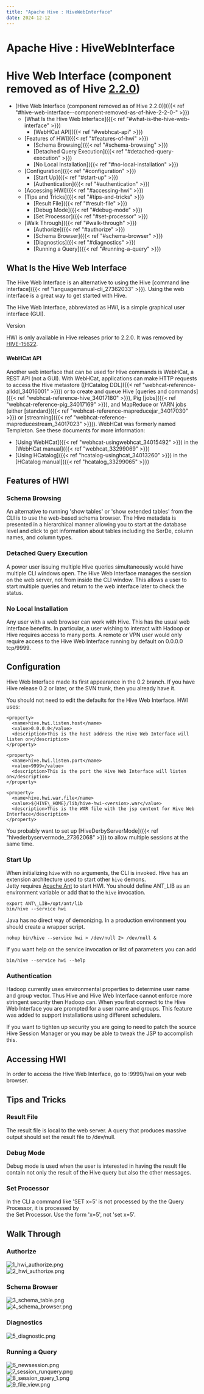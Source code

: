 ```yaml
---
title: "Apache Hive : HiveWebInterface"
date: 2024-12-12
---
```










# Apache Hive : HiveWebInterface






# Hive Web Interface (component removed as of Hive [2.2.0](https://issues.apache.org/jira/browse/HIVE-15622))


* [Hive Web Interface (component removed as of Hive 2.2.0)]({{< ref "#hive-web-interface--component-removed-as-of-hive-2-2-0-" >}})
	+ [What Is the Hive Web Interface]({{< ref "#what-is-the-hive-web-interface" >}})
		- [WebHCat API]({{< ref "#webhcat-api" >}})
	+ [Features of HWI]({{< ref "#features-of-hwi" >}})
		- [Schema Browsing]({{< ref "#schema-browsing" >}})
		- [Detached Query Execution]({{< ref "#detached-query-execution" >}})
		- [No Local Installation]({{< ref "#no-local-installation" >}})
	+ [Configuration]({{< ref "#configuration" >}})
		- [Start Up]({{< ref "#start-up" >}})
		- [Authentication]({{< ref "#authentication" >}})
	+ [Accessing HWI]({{< ref "#accessing-hwi" >}})
	+ [Tips and Tricks]({{< ref "#tips-and-tricks" >}})
		- [Result File]({{< ref "#result-file" >}})
		- [Debug Mode]({{< ref "#debug-mode" >}})
		- [Set Processor]({{< ref "#set-processor" >}})
	+ [Walk Through]({{< ref "#walk-through" >}})
		- [Authorize]({{< ref "#authorize" >}})
		- [Schema Browser]({{< ref "#schema-browser" >}})
		- [Diagnostics]({{< ref "#diagnostics" >}})
		- [Running a Query]({{< ref "#running-a-query" >}})




## What Is the Hive Web Interface

The Hive Web Interface is an alternative to using the Hive [command line interface]({{< ref "languagemanual-cli_27362033" >}}). Using the web interface is a great way to get started with Hive.

The Hive Web Interface, abbreviated as HWI, is a simple graphical user interface (GUI).

Version

HWI is only available in Hive releases prior to 2.2.0. It was removed by [HIVE-15622](https://issues.apache.org/jira/browse/HIVE-15622).

#### WebHCat API

Another web interface that can be used for Hive commands is WebHCat, a REST API (not a GUI). With WebHCat, applications can make HTTP requests to access the Hive metastore ([HCatalog DDL]({{< ref "webhcat-reference-allddl_34016001" >}})) or to create and queue Hive [queries and commands]({{< ref "webhcat-reference-hive_34017180" >}}), Pig [jobs]({{< ref "webhcat-reference-pig_34017169" >}}), and MapReduce or YARN jobs (either [standard]({{< ref "webhcat-reference-mapreducejar_34017030" >}}) or [streaming]({{< ref "webhcat-reference-mapreducestream_34017023" >}})). WebHCat was formerly named Templeton. See these documents for more information:

* [Using WebHCat]({{< ref "webhcat-usingwebhcat_34015492" >}}) in the [WebHCat manual]({{< ref "webhcat_33299069" >}})
* [Using HCatalog]({{< ref "hcatalog-usinghcat_34013260" >}}) in the [HCatalog manual]({{< ref "hcatalog_33299065" >}})

## Features of HWI

### Schema Browsing

An alternative to running 'show tables' or 'show extended tables' from the CLI is to use the web-based schema browser. The Hive metadata is presented in a hierarchical manner allowing you to start at the database level and click to get information about tables including the SerDe, column names, and column types.

### Detached Query Execution

A power user issuing multiple Hive queries simultaneously would have multiple CLI windows open. The Hive Web Interface manages the session on the web server, not from inside the CLI window. This allows a user to start multiple queries and return to the web interface later to check the status.

### No Local Installation

Any user with a web browser can work with Hive. This has the usual web interface benefits. In particular, a user wishing to interact with Hadoop or Hive requires access to many ports. A remote or VPN user would only require access to the Hive Web Interface running by default on 0.0.0.0 tcp/9999.

## Configuration

Hive Web Interface made its first appearance in the 0.2 branch. If you have Hive release 0.2 or later, or the SVN trunk, then you already have it.

You should not need to edit the defaults for the Hive Web Interface. HWI uses:



```
<property>
  <name>hive.hwi.listen.host</name>
  <value>0.0.0.0</value>
  <description>This is the host address the Hive Web Interface will listen on</description>
</property>

<property>
  <name>hive.hwi.listen.port</name>
  <value>9999</value>
  <description>This is the port the Hive Web Interface will listen on</description>
</property>

<property>
  <name>hive.hwi.war.file</name>
  <value>${HIVE\_HOME}/lib/hive-hwi-<version>.war</value>
  <description>This is the WAR file with the jsp content for Hive Web Interface</description>
</property>

```

You probably want to set up [HiveDerbyServerMode]({{< ref "hivederbyservermode_27362068" >}}) to allow multiple sessions at the same time.

### Start Up

When initializing `hive` with no arguments, the CLI is invoked. Hive has an extension architecture used to start other `hive` demons.  
 Jetty requires [Apache Ant](http://ant.apache.org/) to start HWI. You should define ANT\_LIB as an environment variable or add that to the `hive` invocation.



```
export ANT\_LIB=/opt/ant/lib
bin/hive --service hwi

```

Java has no direct way of demonizing. In a production environment you should create a wrapper script.



```
nohup bin/hive --service hwi > /dev/null 2> /dev/null &

```

If you want help on the service invocation or list of parameters you can add



```
bin/hive --service hwi --help

```

### Authentication

Hadoop currently uses environmental properties to determine user name and group vector. Thus Hive and Hive Web Interface cannot enforce more stringent security then Hadoop can. When you first connect to the Hive Web Interface you are prompted for a user name and groups. This feature was added to support installations using different schedulers.

If you want to tighten up security you are going to need to patch the source Hive Session Manager or you may be able to tweak the JSP to accomplish this.

## Accessing HWI

In order to access the Hive Web Interface, go to <Hive Server Address>:9999/hwi on your web browser.

## Tips and Tricks

### Result File

The result file is local to the web server. A query that produces massive output should set the result file to /dev/null.

### Debug Mode

Debug mode is used when the user is interested in having the result file contain not only the result of the Hive query but also the other messages.

### Set Processor

In the CLI a command like 'SET x=5' is not processed by the the Query Processor, it is processed by  
 the Set Processor. Use the form 'x=5', not 'set x=5'.

## Walk Through

### Authorize

![](plugins/servlet/confluence/placeholder/unknown-attachment "1_hwi_authorize.png")  
 ![](plugins/servlet/confluence/placeholder/unknown-attachment "2_hwi_authorize.png")

### Schema Browser

![](plugins/servlet/confluence/placeholder/unknown-attachment "3_schema_table.png")  
 ![](plugins/servlet/confluence/placeholder/unknown-attachment "4_schema_browser.png")

### Diagnostics

![](plugins/servlet/confluence/placeholder/unknown-attachment "5_diagnostic.png")

### Running a Query

![](plugins/servlet/confluence/placeholder/unknown-attachment "6_newsession.png")  
 ![](plugins/servlet/confluence/placeholder/unknown-attachment "7_session_runquery.png")  
 ![](plugins/servlet/confluence/placeholder/unknown-attachment "8_session_query_1.png")  
 ![](plugins/servlet/confluence/placeholder/unknown-attachment "9_file_view.png")



 

 

